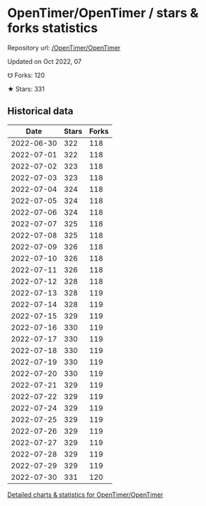 # OpenTimer/OpenTimer / stars & forks statistics

Repository url: [/OpenTimer/OpenTimer](https://github.com/OpenTimer/OpenTimer)

Updated on Oct 2022, 07

☋ Forks: 120

★ Stars: 331

## Historical data
| Date | Stars | Forks |
|------|-------|-------|
| 2022-06-30 | 322 | 118 | 
| 2022-07-01 | 322 | 118 | 
| 2022-07-02 | 323 | 118 | 
| 2022-07-03 | 323 | 118 | 
| 2022-07-04 | 324 | 118 | 
| 2022-07-05 | 324 | 118 | 
| 2022-07-06 | 324 | 118 | 
| 2022-07-07 | 325 | 118 | 
| 2022-07-08 | 325 | 118 | 
| 2022-07-09 | 326 | 118 | 
| 2022-07-10 | 326 | 118 | 
| 2022-07-11 | 326 | 118 | 
| 2022-07-12 | 328 | 118 | 
| 2022-07-13 | 328 | 119 | 
| 2022-07-14 | 328 | 119 | 
| 2022-07-15 | 329 | 119 | 
| 2022-07-16 | 330 | 119 | 
| 2022-07-17 | 330 | 119 | 
| 2022-07-18 | 330 | 119 | 
| 2022-07-19 | 330 | 119 | 
| 2022-07-20 | 330 | 119 | 
| 2022-07-21 | 329 | 119 | 
| 2022-07-22 | 329 | 119 | 
| 2022-07-24 | 329 | 119 | 
| 2022-07-25 | 329 | 119 | 
| 2022-07-26 | 329 | 119 | 
| 2022-07-27 | 329 | 119 | 
| 2022-07-28 | 329 | 119 | 
| 2022-07-29 | 329 | 119 | 
| 2022-07-30 | 331 | 120 | 


[Detailed charts & statistics for OpenTimer/OpenTimer](https://reviewgithub.com/rep/OpenTimer/OpenTimer)
